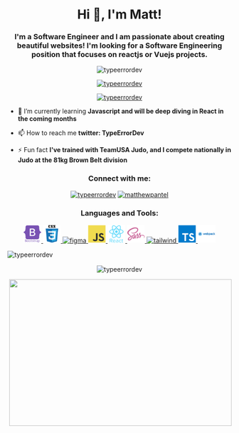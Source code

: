 <h1 align="center">Hi 👋, I'm Matt!</h1>
<h3 align="center">I'm a Software Engineer and I am passionate about creating beautiful websites! I'm looking for a Software Engineering position that focuses on reactjs or Vuejs projects.</h3>

<p align="center"> <img src="https://komarev.com/ghpvc/?username=typeerrordev&label=Profile%20views&color=0e75b6&style=flat" alt="typeerrordev" /> </p>

<p align="center"> <a href="https://github.com/ryo-ma/github-profile-trophy"><img src="https://github-profile-trophy.vercel.app/?username=typeerrordev" alt="typeerrordev" /></a> </p>

<p align="center"> <a href="https://twitter.com/typeerrordev" target="blank"><img src="https://img.shields.io/twitter/follow/typeerrordev?logo=twitter&style=for-the-badge" alt="typeerrordev" /></a> </p>

- 🌱 I’m currently learning **Javascript and will be deep diving in React in the coming months**

- 📫 How to reach me **twitter: TypeErrorDev**

- ⚡ Fun fact **I've trained with TeamUSA Judo, and I compete nationally in Judo at the 81kg Brown Belt division**

<h3 align="center">Connect with me:</h3>
<p align="center">
<a href="https://twitter.com/typeerrordev" target="blank"><img align="center" src="https://raw.githubusercontent.com/rahuldkjain/github-profile-readme-generator/master/src/images/icons/Social/twitter.svg" alt="typeerrordev" height="30" width="40" /></a>
<a href="https://linkedin.com/in/matthewpantel" target="blank"><img align="center" src="https://raw.githubusercontent.com/rahuldkjain/github-profile-readme-generator/master/src/images/icons/Social/linked-in-alt.svg" alt="matthewpantel" height="30" width="40" /></a>
</p>

<h3 align="center">Languages and Tools:</h3>
<p align="center"> <a href="https://getbootstrap.com" target="_blank" rel="noreferrer"> <img src="https://raw.githubusercontent.com/devicons/devicon/master/icons/bootstrap/bootstrap-plain-wordmark.svg" alt="bootstrap" width="40" height="40"/> </a> <a href="https://www.w3schools.com/css/" target="_blank" rel="noreferrer"> <img src="https://raw.githubusercontent.com/devicons/devicon/master/icons/css3/css3-original-wordmark.svg" alt="css3" width="40" height="40"/> </a> <a href="https://www.figma.com/" target="_blank" rel="noreferrer"> <img src="https://www.vectorlogo.zone/logos/figma/figma-icon.svg" alt="figma" width="40" height="40"/> </a> <a href="https://developer.mozilla.org/en-US/docs/Web/JavaScript" target="_blank" rel="noreferrer"> <img src="https://raw.githubusercontent.com/devicons/devicon/master/icons/javascript/javascript-original.svg" alt="javascript" width="40" height="40"/> </a> <a href="https://reactjs.org/" target="_blank" rel="noreferrer"> <img src="https://raw.githubusercontent.com/devicons/devicon/master/icons/react/react-original-wordmark.svg" alt="react" width="40" height="40"/> </a> <a href="https://sass-lang.com" target="_blank" rel="noreferrer"> <img src="https://raw.githubusercontent.com/devicons/devicon/master/icons/sass/sass-original.svg" alt="sass" width="40" height="40"/> </a> <a href="https://tailwindcss.com/" target="_blank" rel="noreferrer"> <img src="https://www.vectorlogo.zone/logos/tailwindcss/tailwindcss-icon.svg" alt="tailwind" width="40" height="40"/> </a> <a href="https://www.typescriptlang.org/" target="_blank" rel="noreferrer"> <img src="https://raw.githubusercontent.com/devicons/devicon/master/icons/typescript/typescript-original.svg" alt="typescript" width="40" height="40"/> </a> <a href="https://webpack.js.org" target="_blank" rel="noreferrer"> <img src="https://raw.githubusercontent.com/devicons/devicon/d00d0969292a6569d45b06d3f350f463a0107b0d/icons/webpack/webpack-original-wordmark.svg" alt="webpack" width="40" height="40"/> </a> </p>

<p><img align="center" src="https://github-readme-stats.vercel.app/api/top-langs?username=typeerrordev&show_icons=true&locale=en&layout=compact" alt="typeerrordev" /></p>

<p align="center"><img align="center" src="https://github-readme-streak-stats.herokuapp.com/?user=typeerrordev&" alt="typeerrordev" /></p>
<a target="_blank">
  <img align="right" height="330px" width="500px" src="https://wakatime.com/share/@16c5dd78-106c-414b-8db4-1f9997584cea/6c236710-b07a-49d0-b996-f00d7b192fbe.svg" >
</a>
